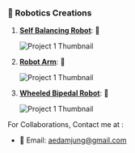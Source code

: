 

### 🤖 Robotics Creations



1. **[Self Balancing Robot](https://github.com/user-attachments/assets/e1a0a41d-010e-4415-8bbe-a460f984e48f)**: 🚀
   
   ![Project 1 Thumbnail](https://github.com/user-attachments/assets/e1a0a41d-010e-4415-8bbe-a460f984e48f)

2. **[Robot Arm](https://github.com/user-attachments/assets/3ebfe595-3a24-4690-94db-9fe6cb464cba )**: 🚀
   
   ![Project 1 Thumbnail](https://github.com/user-attachments/assets/3ebfe595-3a24-4690-94db-9fe6cb464cba )


3. **[Wheeled Bipedal Robot](https://github.com/user-attachments/assets/3fde70e5-8493-4ab6-9b29-4edf25828d22)**: 🚀
   
   ![Project 1 Thumbnail](https://github.com/user-attachments/assets/3fde70e5-8493-4ab6-9b29-4edf25828d22)


   
 

   
 
For Collaborations, Contact me at : 
- 📧 Email: [aedamjung@gmail.com](mailto:aedamjung@gmail.com)

